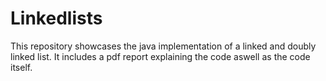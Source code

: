 # Linkedlists
This repository showcases the java implementation of a linked and doubly linked list. It includes a pdf report explaining the code aswell as the code itself.
